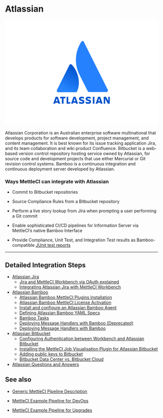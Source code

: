 # Atlassian

![](./attachments/image-20200511-042622.png)

Atlassian Corporation is an Australian enterprise software multinational that develops products for software development, project management, and content management. It is best known for its issue tracking application Jira, and its team collaboration and wiki product Confluence. Bitbucket is a web-based version control repository hosting service owned by Atlassian, for source code and development projects that use either Mercurial or Git revision control systems. Bamboo is a continuous integration and continuous deployment server developed by Atlassian.

### Ways MettleCI can integrate with Atlassian

*   Commit to Bitbucket repositories
    
*   Source Compliance Rules from a Bitbucket repository
    
*   Perform a live story lookup from Jira when prompting a user performing a Git commit
    
*   Enable sophisticated CI/CD pipelines for Information Server via MettleCI’s native Bamboo Interface
    
*   Provide Compliance, Unit Test, and Integration Test results as Bamboo-compatible [JUnit test reports](https://confluence.atlassian.com/bamboo/junit-parser-289277056.html)
    

* * *

## Detailed Integration Steps

*   [Atlassian Jira](./atlassian/atlassian-jira.md)
    *   [Jira and MettleCI Workbench via OAuth explained](./atlassian/atlassian-jira/jira-and-mettleci-workbench-via-oauth-explained.md)
    *   [Integrating Atlassian Jira with MettleCI Workbench](./atlassian/atlassian-jira/integrating-atlassian-jira-with-mettleci-workbench.md)
*   [Atlassian Bamboo](./atlassian/atlassian-bamboo.md)
    *   [Atlassian Bamboo MettleCI Plugins Installation](./atlassian/atlassian-bamboo/atlassian-bamboo-mettleci-plugins-installation.md)
    *   [Atlassian Bamboo MettleCI License Activation](./atlassian/atlassian-bamboo/atlassian-bamboo-mettleci-license-activation.md)
    *   [Install and configure an Atlassian Bamboo Agent](./atlassian/atlassian-bamboo/install-and-configure-an-atlassian-bamboo-agent.md)
    *   [Defining Atlassian Bamboo YAML Specs](./atlassian/atlassian-bamboo/defining-atlassian-bamboo-yaml-specs.md)
    *   [Bamboo Tasks](./atlassian/atlassian-bamboo/bamboo-tasks.md)
    *   [Deploying Message Handlers with Bamboo (Deprecated)](./atlassian/atlassian-bamboo/deploying-message-handlers-with-bamboo-deprecated.md)
    *   [Deploying Message Handlers with Bamboo](./atlassian/atlassian-bamboo/deploying-message-handlers-with-bamboo.md)
*   [Atlassian Bitbucket](./atlassian/atlassian-bitbucket.md)
    *   [Configuring Authentication between Workbench and Atlassian Bitbucket](./atlassian/atlassian-bitbucket/configuring-authentication-between-workbench-and-atlassian-bitbucket.md)
    *   [Installing the MettleCI Job Visualisation Plugin for Atlassian Bitbucket](./atlassian/atlassian-bitbucket/installing-the-mettleci-job-visualisation-plugin-for-atlassian-bitbucket.md)
    *   [Adding public keys to Bitbucket](./atlassian/atlassian-bitbucket/adding-public-keys-to-bitbucket.md)
    *   [Bitbucket Data Center vs. Bitbucket Cloud](./atlassian/atlassian-bitbucket/bitbucket-data-center-vs-bitbucket-cloud.md)
*   [Atlassian Questions and Answers](./atlassian/atlassian-questions-and-answers.md)

## See also

*   [Generic MettleCI Pipeline Description](#)
    
*   [MettleCI Example Pipeline for DevOps](#)
    
*   [MettleCI Example Pipeline for Upgrades](#)